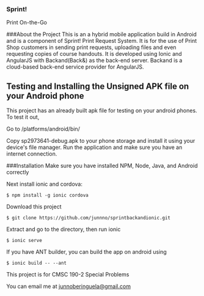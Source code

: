 ### Sprint!
Print On-the-Go

###About the Project
This is an a hybrid mobile application build in Android and is a component of Sprint! Print Request System. It is for the use of Print Shop customers in sending print requests, uploading files and even requesting copies of course handouts. It is developed using Ionic and AngularJS with Backand(Back&) as the back-end server. Backand is a cloud-based back-end service provider for AngularJS. 

## Testing and Installing the Unsigned APK file on your Android phone 
  This project has an already built apk file for testing on your android phones. To test it out,
  
  Go to /platforms/android/bin/
  
  Copy sp2973641-debug.apk to your phone storage and install it using your device's file manager.
  Run the application and make sure you have an internet connection.

###Installation
Make sure you have installed NPM, Node, Java, and Android correctly

Next install ionic and cordova:

    $ npm install -g ionic cordova

Download this project

    $ git clone https://github.com/junnno/sprintbackandionic.git
    
Extract and go to the directory, then run ionic

    $ ionic serve

If you have ANT builder, you can build the app on android using

    $ ionic build -- --ant



This project is for CMSC 190-2 Special Problems


You can email me at junnoberinguela@gmail.com


